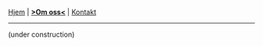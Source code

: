 <link rel="stylesheet" type="text/css" href="/custom.css">

[Hjem](index.md) | [__>Om oss<__](om.md) | [Kontakt](kontakt.md)

---

(under construction)
